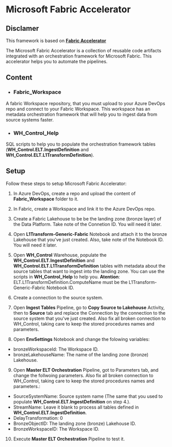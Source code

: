# Microsoft Fabric Accelerator

## Disclamer
This framework is based on **[Fabric Accelerator](https://bennyaustin.com/2024/11/17/fabric-accelerator/)** 

The Microsoft Fabric Accelerator is a collection of reusable code artifacts integrated with an orchestration framework for Microsoft Fabric. This accelerator helps you to automate the pipelines.

## Content

- ### Fabric_Workspace
A fabric Workspace repository, that you must upload to your Azure DevOps repo and connect to your Fabric Workspace. This workspace has an metadata orchestration framework that will help you to ingest data from source systems faster.

- ### WH_Control_Help
SQL scripts to help you to populate the orchestration framework tables (**WH_Control.ELT.IngestDefinition** and **WH_Control.ELT.L1TransformDefinition**).

## Setup

Follow these steps to setup Microsoft Fabric Accelerator:

1. In Azure DevOps, create a repo and upload the content of **Fabric_Workspace** folder to it.

2. In Fabric, create a Workspace and link it to the Azure DevOps repo.

3. Create a Fabric Lakehouse to be be the landing zone (bronze layer) of the Data Platform. Take note of the Connetion ID. You will need it later.

4. Open **L1Transform-Generic-Fabric** Notebook and attach it to the bronze Lakehouse that you've just created. Also, take note of the Notebook ID. You will need it later.

5. Open **WH_Control** Warehouse, populate the **WH_Control.ELT.IngestDefinition** and **WH_Control.ELT.L1TransformDefinition** tables with metadata about the source tables that want to ingest into the landing zone. You can use the scripts in **WH_Control_Help** to help you. **Atention**: ELT.L1TransformDefinition.ComputeName must be the L1Transform-Generic-Fabric Notebook ID.

6. Create a connection to the source system.

7. Open **Ingest Tables** Pipeline, go to **Copy Source to Lakehouse** Activity, then to **Source** tab and replace the Connection by the connection to the source system that you've just created. Also fix all broken connection to WH_Control, taking care to keep the stored procedures names and parameters.

8. Open **EnvSettings** Notebook and change the folowing variables:
 - bronzeWorkspaceId: The Workspace ID.
 - bronzeLakehouseName: The name of the landing zone (bronze) Lakehouse.

9. Open **Master ELT Orchestration** Pipeline, got to Parameters tab, and change the follwoing parameters. Also fix all broken connection to WH_Control, taking care to keep the stored procedures names and parameters.:
 - SourceSystemName: Source system name (The same that you used to populate **WH_Control.ELT.IngestDefinition** on step 4.).
 - StreamName: Leave it blank to process all tables defined in **WH_Control.ELT.IngestDefinition**.
 - DelayTransformation: 0
 - BronzeObjectID: The landing zone (bronze) Lakehouse ID.
 - BronzeWorkspaceID: The Workspace ID.

10. Execute **Master ELT Orchestration** Pipeline to test it.
